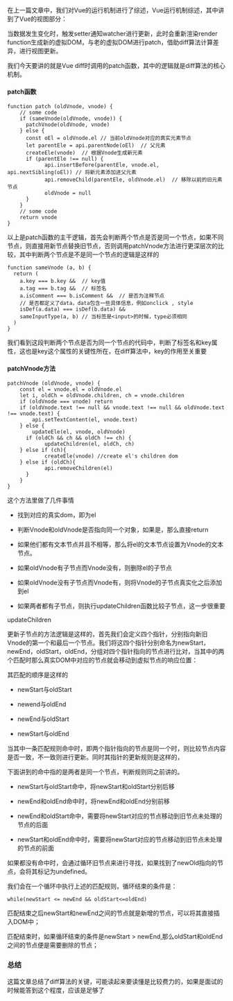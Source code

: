 在上一篇文章中，我们对Vue的运行机制进行了综述，Vue运行机制综述，其中讲到了Vue的视图部分：

当数据发生变化时，触发setter通知watcher进行更新，此时会重新渲染render function生成新的虚拟DOM，与老的虚拟DOM进行patch，借助diff算法计算差异，进行视图更新。

我们今天要讲的就是Vue diff时调用的patch函数，其中的逻辑就是diff算法的核心机制。

#### patch函数

```
function patch (oldVnode, vnode) {
    // some code
    if (sameVnode(oldVnode, vnode)) {
      patchVnode(oldVnode, vnode)
    } else {
      const oEl = oldVnode.el // 当前oldVnode对应的真实元素节点
      let parentEle = api.parentNode(oEl)  // 父元素
      createEle(vnode)  // 根据Vnode生成新元素
      if (parentEle !== null) {
            api.insertBefore(parentEle, vnode.el, api.nextSibling(oEl)) // 将新元素添加进父元素
            api.removeChild(parentEle, oldVnode.el)  // 移除以前的旧元素节点
            oldVnode = null
      }
    }
    // some code 
    return vnode
}

```

以上是patch函数的主干逻辑，首先会判断两个节点是否是同一个节点，如果不同节点，则直接用新节点替换旧节点，否则调用patchVnode方法进行更深层次的比较，其中判断两个节点是不是同一个节点的逻辑是这样的

```
function sameVnode (a, b) {
  return (
    a.key === b.key &&  // key值
    a.tag === b.tag &&  // 标签名
    a.isComment === b.isComment &&  // 是否为注释节点
    // 是否都定义了data，data包含一些具体信息，例如onclick , style
    isDef(a.data) === isDef(b.data) &&  
    sameInputType(a, b) // 当标签是<input>的时候，type必须相同
  )
}
```

我们看到这段判断两个节点是否为同一个节点的代码中，判断了标签名和key属性，这也是key这个属性的关键性所在，在diff算法中，key的作用至关重要



#### patchVnode方法

```
patchVnode (oldVnode, vnode) {
    const el = vnode.el = oldVnode.el
    let i, oldCh = oldVnode.children, ch = vnode.children
    if (oldVnode === vnode) return
    if (oldVnode.text !== null && vnode.text !== null && oldVnode.text !== vnode.text) {
        api.setTextContent(el, vnode.text)
    } else {
        updateEle(el, vnode, oldVnode)
      if (oldCh && ch && oldCh !== ch) {
            updateChildren(el, oldCh, ch)
    } else if (ch){
            createEle(vnode) //create el's children dom
    } else if (oldCh){
            api.removeChildren(el)
      }
    }
}

```
这个方法里做了几件事情

- 找到对应的真实dom，即为el

- 判断Vnode和oldVnode是否指向同一个对象，如果是，那么直接return

- 如果他们都有文本节点并且不相等，那么将el的文本节点设置为Vnode的文本节点。

- 如果oldVnode有子节点而Vnode没有，则删除el的子节点

- 如果oldVnode没有子节点而Vnode有，则将Vnode的子节点真实化之后添加到el

- 如果两者都有子节点，则执行updateChildren函数比较子节点，这一步很重要



updateChildren



更新子节点的方法逻辑是这样的，首先我们会定义四个指针，分别指向新旧Vnode的第一个和最后一个节点。我们将这四个指针分别命名为newStart，newEnd，oldStart，oldEnd，分组对四个指针指向的节点进行比对，当其中的两个匹配时那么真实DOM中对应的节点就会移动到虚拟节点的响应位置：

其匹配的顺序是这样的

- newStart与oldStart

- newend与oldEnd

- newEnd与oldStart

- newStart与oldEnd



当其中一条匹配规则命中时，即两个指针指向的节点是同一个时，则比较节点内容是否一致，不一致则进行更新。同时其指针的更新规则是这样的，

下面讲到的命中指的是两者是同一个节点，判断规则同之前讲的。

- newStart与oldStart命中，将newStart和oldStart分别后移

- newEnd和oldEnd命中时，将newEnd和oldEnd分别前移

- newEnd和oldStart命中，需要将newStart对应的节点移动到旧节点未处理的节点的后面

- newStart和oldEnd命中时，需要将newStart对应的节点移动到旧节点未处理的节点的前面

如果都没有命中时，会通过循环旧节点来进行寻找，如果找到了newOld指向的节点，会将其标记为undefined。

我们会在一个循环中执行上述的匹配规则，循环结束的条件是：

```
while(newStart <= newEnd && oldStart<=oldEnd)
```
匹配结束之后newStart和newEnd之间的节点就是新增的节点，可以将其直接插入DOM中；

匹配结束时，如果循环结束的条件是newStart > newEnd,那么oldStart和oldEnd之间的节点便是需要删除的节点；

### 总结

这篇文章总结了diff算法的关键，可能读起来要读懂是比较费力的，如果是面试的时候能答到这个程度，应该是足够了
